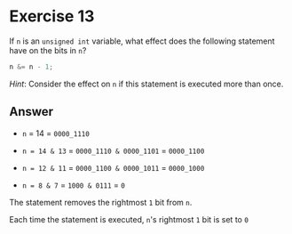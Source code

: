 # Exercise 13

If `n` is an `unsigned int` variable, what effect does the following statement have on the bits in `n`?

```c
n &= n - 1;
```

_Hint_: Consider the effect on `n` if this statement is executed more than once.

## Answer

- `n` = 14 = `0000_1110`

- `n = 14 & 13` = `0000_1110 & 0000_1101` = `0000_1100`
- `n = 12 & 11` = `0000_1100 & 0000_1011` = `0000_1000`
- `n = 8 & 7` = `1000 & 0111` = `0`

The statement removes the rightmost `1` bit from `n`.

Each time the statement is executed, `n`'s rightmost `1` bit is set to `0`
